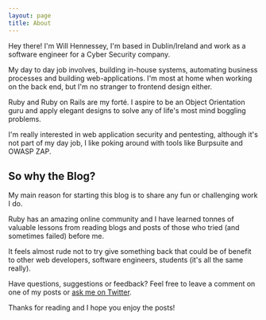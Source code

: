 ```yaml
---
layout: page
title: About
---
```


<p class="message">
  Hey there! I'm Will Hennessey, I'm based in Dublin/Ireland and work as a software engineer for a Cyber Security company.
</p>
My day to day job involves, building in-house systems, automating business processes and building web-applications.
I'm most at home when working on the back end, but I'm no stranger to frontend design either.

Ruby and Ruby on Rails are my forté. I aspire to be an Object Orientation guru and apply elegant designs to solve any of life's most mind boggling problems.

I'm really interested in web application security and pentesting, although it's not part of my day job, I like poking around with tools like Burpsuite and OWASP ZAP.

## So why the Blog?

My main reason for starting this blog is to share any fun or challenging work I do.

Ruby has an amazing online community and I have learned tonnes of valuable lessons from reading blogs and posts of those who tried (and sometimes failed) before me.

It feels almost rude not to try give something back that could be of benefit to other web developers, software engineers, students (it's all the same really).

Have questions, suggestions or feedback? Feel free to leave a comment on one of my posts or [ask me on Twitter](https://twitter.com/sicklickwill).

Thanks for reading and I hope you enjoy the posts!
